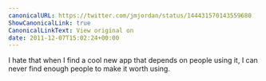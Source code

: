 ```yaml
---
canonicalURL: https://twitter.com/jmjordan/status/144431570143559680
ShowCanonicalLink: true
CanonicalLinkText: View original on
date: 2011-12-07T15:02:24+00:00
---
```

I hate that when I find a cool new app that depends on people using it, I can never find enough people to make it worth using.
